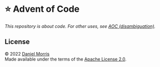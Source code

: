 # ⭐️ Advent of Code

_This repository is about code. For other uses, see [AOC (disambiguation)]._

## License

© 2022 [Daniel Morris]  
Made available under the terms of the [Apache License 2.0](LICENSE.md).

[aoc (disambiguation)]: https://en.wikipedia.org/wiki/Alexandria_Ocasio-Cortez
[daniel morris]: https://unfun.co
